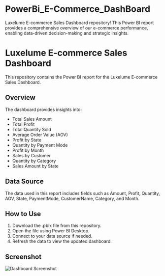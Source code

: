 # PowerBi_E-Commerce_DashBoard
Luxelume E-commerce Sales Dashboard repository! This Power BI report provides a comprehensive overview of our e-commerce performance, enabling data-driven decision-making and strategic insights.
# Luxelume E-commerce Sales Dashboard

This repository contains the Power BI report for the Luxelume E-commerce Sales Dashboard.

## Overview

The dashboard provides insights into:
- Total Sales Amount
- Total Profit
- Total Quantity Sold
- Average Order Value (AOV)
- Profit by State
- Quantity by Payment Mode
- Profit by Month
- Sales by Customer
- Quantity by Category
- Sales Amount by State

## Data Source

The data used in this report includes fields such as Amount, Profit, Quantity, AOV, State, PaymentMode, CustomerName, Category, and Month.

## How to Use

1. Download the .pbix file from this repository.
2. Open the file using Power BI Desktop.
3. Connect to your data source if needed.
4. Refresh the data to view the updated dashboard.

## Screenshot

![Dashboard Screenshot]([path_to_screenshot.png](https://github.com/Ayushi-sengupta/PowerBi_E-Commerce_DashBoard/blob/main/dashboard.jpg))




